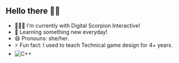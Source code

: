 ## Hello there 👋🏽
- 👩🏽‍💻 I’m currently with Digital Scorpion Interactive!
- 🌱 Learning something new everyday!
- 😄 Pronouns: she/her.
- ⚡ Fun fact: I used to teach Technical game design for 4+ years.
-  ![C++](https://img.shields.io/badge/C++-blue?style=for-the-badge&logo=c%2B%2B)
<!--
**Datonlinegamer/Datonlinegamer** is a ✨ _special_ ✨ repository because its `README.md` (this file) appears on your GitHub profile.

Here are some ideas to get you started:

- 🔭 I’m currently working on ...
- 🌱 I’m currently learning ...
- 📫 How to reach me: ...
- 😄 Pronouns: ...
- ⚡ Fun fact: ...
-->

